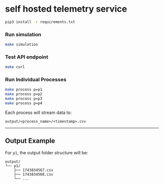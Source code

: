 # self hosted telemetry service

```bash
pip3 install -r requirements.txt
```

### Run simulation

```bash
make simulation
```

### Test API endpoint

```bash
make curl
```

### Run Individual Processes

```bash
make process p=p1
make process p=p2
make process p=p3
make process p=p4
```

Each process will stream data to:

```
output/<process_name>/<timestamp>.csv
```

---

## Output Example

For `p1`, the output folder structure will be:

```
output/
└── p1/
    ├── 1743834567.csv
    ├── 1743834568.csv
    └── ...
```
